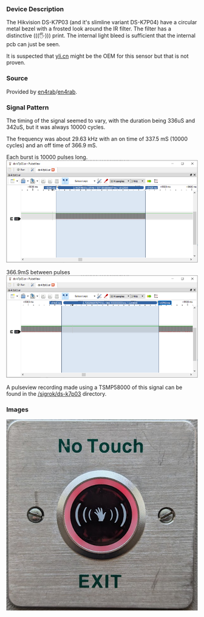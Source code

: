 ### Device Description

The Hikvision DS-K7P03 (and it's slimline variant DS-K7P04) have a circular metal bezel with a frosted look around the IR filter. The filter has a distinctive (((🖐))) print. The internal light bleed is sufficient that the internal pcb can just be seen.

It is suspected that [yli.cn](https://www.yli.cn/en/product/Button/Infrared-Sensor/) might be the OEM for this sensor but that is not proven.

### Source

Provided by [en4rab](https://twitter.com/en4rab)/[en4rab](https://github.com/en4rab).

### Signal Pattern

The timing of the signal seemed to vary, with the duration being 336uS and 342uS, but it was always 10000 cycles. 

The frequency was about 29.63 kHz with an on time of 337.5 mS (10000 cycles) and an off time of 366.9 mS.

Each burst is 10000 pulses long.![](img/ds-k7p03/ds-k7p03-pulseview-on-time.png)

366.9mS between pulses![](img/ds-k7p03/ds-k7p03-pulseview-off-time.png)

A pulseview recording made using a TSMP58000 of this signal can be found in the [/sigrok/ds-k7p03](/sigrok/ds-k7p03) directory.

### Images

![](img/ds-k7p03/DS-K7P03.jpg)